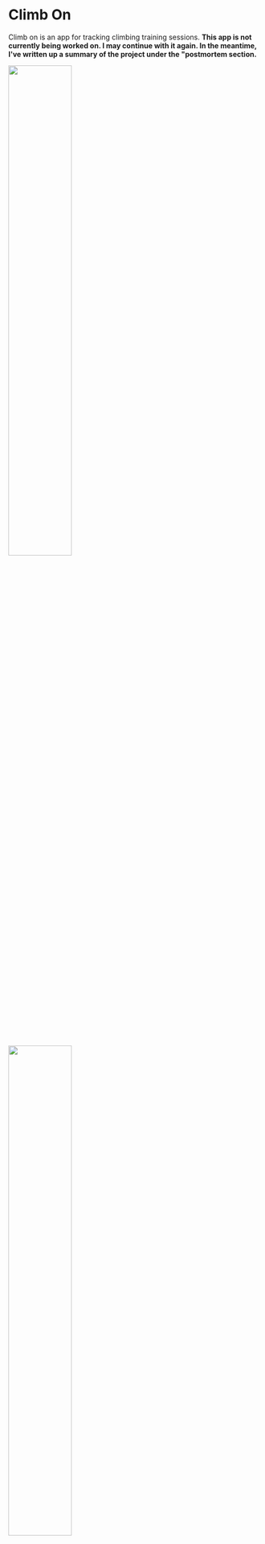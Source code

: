 # Climb On

Climb on is an app for tracking climbing training sessions. **This app is not currently being worked on. I may continue with it again. In the meantime, I've written up a summary of the project under the "postmortem section.**

<div display="flex" align-items="center" justify-content="center">
<img src="https://raw.githubusercontent.com/GraysonRicketts/Climbing-Training-App/master/readme-pictures/home-screen.png" width="50%" display="inline-block" margin-bottom="10px"/>
<img src="https://raw.githubusercontent.com/GraysonRicketts/Climbing-Training-App/master/readme-pictures/session-page.png" width="50%" display="inline-block" margin-bottom="10px"/>
<img src="https://raw.githubusercontent.com/GraysonRicketts/Climbing-Training-App/master/readme-pictures/session-page-2.png" width="50%" display="inline-block" margin-bottom="10px"/>
<img src="https://raw.githubusercontent.com/GraysonRicketts/Climbing-Training-App/master/readme-pictures/previous.png" width="50% display="inline-block" margin-bottom="10px"/>
<img src="https://raw.githubusercontent.com/GraysonRicketts/Climbing-Training-App/master/readme-pictures/statistics.png" width="50%" display="inline-block" margin-bottom="10px"/>
</div>

## Postmortem
After taking a break from this project I no longer was interested in continuing. However, it was a fun learning experience and I like to document what went well, why I stopped, what didn't go well, and what I'm going to take into the next project.

### What went well
I made an iOS app and got it to the point where it was in closed beta at my climbing gym. It was awesome to see people around me using my app and giving me feedback on it. In addition, I had never used React Native before so it was fantastic to get so far on my first project in a new technology.

The code was clean and I made regular progression. At the time I was working on this I was also reading *Code Complete* and it was very fulfilling to apply what I was reading to a project so I could burn the lessons into my mind. Specifically, the mantra "reduce complexity" was deeply engrained in my thought process as I was building this out. Ultimately this lead to a very nice progression of the app.

### Why I stopped
I started a mew job at the beginning of June 2019 (you might notice the last commit was May 29th). I wanted to fully dedicate myself to getting up to speed on the new team and adjust to living in a new city, so I had a lot of other things in my life that were higher priority than this personal project. Also, as I'll discuss in the next section, I think the problem being solved -- climbing skill not progressing -- by this app shifted slightly.

### What didn't go well
I got tied up in getting code to look pretty. Specifically, I spent more time than I'd like to remember or admit on getting linters to work nice. The goal was to make things easier to read and collaborate. The problem was it takes a long time and opens a pandoras box of "ooo, got to fix that" but fixing that adds no value to the product.

The solution to "how do I get better was undefined." Initially it was I'll get better by recording my climbs but when I got to the statistics page portion I had no idea what information I could pull out of my data to solve that question. It was a good learning experience and I have a number of ideas now (V-sum, V-density, duration, redpoint count, etc.), so this will be the first part I touch if I come back to this project.

This is an app on your phone. If you go to the climbing gym do you use your phone like you would Strong if you were in a classic weightlifting gym. For 99% of people the answer is "no." Most people are social climbers who want to get better, so whipping out your phone every time you get off the wall suuuuucks. I need to think about the best way to allow adding (maybe website instead so you can just take a book with your or log details afterwards. Idk, still figuring it out) and **I need to think about how this app is used in the context of the real world.** Granted, I knew this might be a problem when I started so kudos to me for realizing it might be a potential issue.

### What I'm taking into next project
- I'm just going to use Prettier, from the start, and call it good enough.
- I'll probably just use native application since it's optimized and easier to collaborate on than a cross language compile application such as react native.
- I'll make sure I have a deep understanding of domain and breadth of alternatives. I should have a read a book or two more about climbing training or had a successful training experience myself before diving in (maybe, this is the point I'm most hesitant about. I sort of like that I went with it and it didn't get bogged down in "well I need to know more before I start" because that opens up the possibility of never starting and that possibility is the worst 🙃)

## Getting started

These instructions will get you a copy of the project up and running on your local machine for development and testing purposes.

### Prerequisites

* React
* React-native
* npm

### Installing

```bash
git checkout https://github.com/GraysonRicketts/Climbing-Training-App.git
cd react-native
npm install
react-native run-ios --no-packager
```

## Contributing

Pull requests are welcome. For major changes, please open an issue first to discuss what you would like to change.
Please make sure to update tests as appropriate.

## License

[MIT](https://www.gnu.org/licenses/gpl-3.0.en.html)
